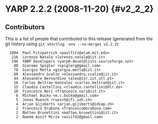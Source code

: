 YARP 2.2.2 (2008-11-20)                                                {#v2_2_2}
=======================

Contributors
------------

This is a list of people that contributed to this release (generated from the
git history using `git shortlog -ens --no-merges v2.2.2`):

```
  1804	Paul Fitzpatrick <paulfitz@alum.mit.edu>
   216	Lorenzo Natale <lorenzo.natale@iit.it>
   196	YARP Developers <yarp0-devel@lists.sourceforge.net>
    80	Giacomo Spigler <spiglerg@gmail.com>
    78	Giorgio Metta <giorgio.metta@iit.it>
    60	Alessandro Scalzo <alessandro.scalzo@iit.it>
    44	Alexandre Bernardino <alex@isr.ist.utl.pt>
    16	Carlos Beltran-Gonzalez <carlos.beltran@iit.it>
    15	Claudio Castellini <claudio.castellini@dlr.de>
    10	Francesco Nori <francesco.nori@iit.it>
     6	Michael Bucko <m.c.bucko@gmail.com>
     5	Jonas Ruesch <ruesch@ifi.uzh.ch>
     4	Arjan Gijsberts <arjan.gijsberts@idiap.ch>
     2	Francesco Orabona <francesco@orabona.com>
     2	Matteo Brunettini <matteo.brunettini@iit.it>
     2	Naeem Assif Mirza <assif42@gmail.com>
```
